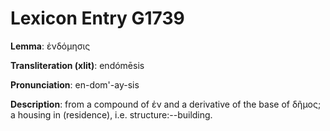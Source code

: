 # Lexicon Entry G1739

**Lemma**: ἐνδόμησις

**Transliteration (xlit)**: endómēsis

**Pronunciation**: en-dom'-ay-sis

**Description**:
from a compound of ἐν and a derivative of the base of δῆμος; a housing in (residence), i.e. structure:--building.
